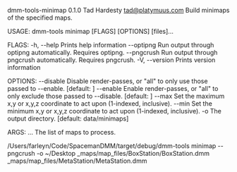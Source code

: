 dmm-tools-minimap 0.1.0
Tad Hardesty <tad@platymuus.com>
Build minimaps of the specified maps.

USAGE:
    dmm-tools minimap [FLAGS] [OPTIONS] [files]...

FLAGS:
    -h, --help        Prints help information
        --optipng     Run output through optipng automatically. Requires optipng.
        --pngcrush    Run output through pngcrush automatically. Requires pngcrush.
    -V, --version     Prints version information

OPTIONS:
        --disable <disable>    Disable render-passes, or "all" to only use those passed to --enable. [default: ]
        --enable <enable>      Enable render-passes, or "all" to only exclude those passed to --disable. [default: ]
        --max <max>            Set the maximum x,y or x,y,z coordinate to act upon (1-indexed, inclusive).
        --min <min>            Set the minimum x,y or x,y,z coordinate to act upon (1-indexed, inclusive).
    -o <output>                The output directory. [default: data/minimaps]

ARGS:
    <files>...    The list of maps to process.

/Users/farleyn/Code/SpacemanDMM/target/debug/dmm-tools minimap --pngcrush -o ~/Desktop _maps/map_files/BoxStation/BoxStation.dmm _maps/map_files/MetaStation/MetaStation.dmm
